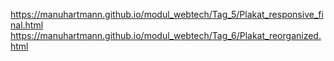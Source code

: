 https://manuhartmann.github.io/modul_webtech/Tag_5/Plakat_responsive_final.html
https://manuhartmann.github.io/modul_webtech/Tag_6/Plakat_reorganized.html
